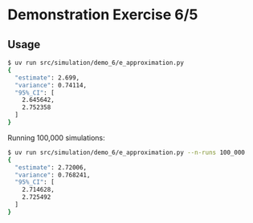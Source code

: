 # Demonstration Exercise 6/5

## Usage

```sh
$ uv run src/simulation/demo_6/e_approximation.py
{
  "estimate": 2.699,
  "variance": 0.74114,
  "95%_CI": [
    2.645642,
    2.752358
  ]
}
```

Running 100,000 simulations:
```sh
$ uv run src/simulation/demo_6/e_approximation.py --n-runs 100_000
{
  "estimate": 2.72006,
  "variance": 0.768241,
  "95%_CI": [
    2.714628,
    2.725492
  ]
}
```
